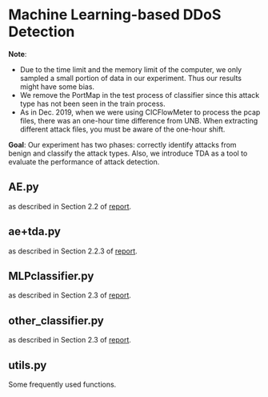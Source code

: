# Machine Learning-based DDoS Detection

**Note**: 
- Due to the time limit and the memory limit of the computer, we only sampled a small portion of data in our experiment. Thus our results might have some bias.
- We remove the PortMap in the test process of classifier since this attack type has not been seen in the train process.
- As in Dec. 2019, when we were using CICFlowMeter to process the pcap files, there was an one-hour time difference from UNB. When extracting different attack files, you must be aware of the one-hour shift.

**Goal**: Our experiment has two phases: correctly identify attacks from benign and classify the attack types. Also, we introduce TDA as a tool to evaluate the performance of attack detection.

## AE.py
as described in Section 2.2 of [report](work_report.pdf).

## ae+tda.py
as described in Section 2.2.3 of [report](work_report.pdf).

## MLPclassifier.py
as described in Section 2.3 of [report](work_report.pdf).

## other_classifier.py
as described in Section 2.3 of [report](work_report.pdf).

## utils.py
Some frequently used functions.

